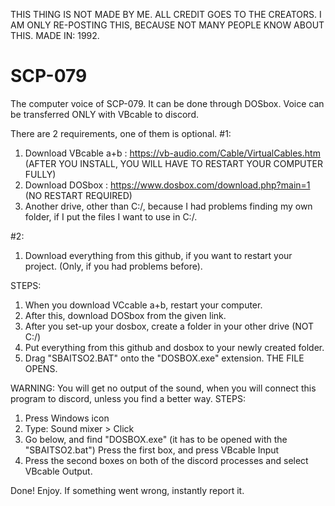 THIS THING IS NOT MADE BY ME. ALL CREDIT GOES TO THE CREATORS. I AM ONLY RE-POSTING THIS, BECAUSE NOT MANY PEOPLE KNOW ABOUT THIS. MADE IN: 1992.

# SCP-079
The computer voice of SCP-079. It can be done through DOSbox. Voice can be transferred ONLY with VBcable to discord.

There are 2 requirements, one of them is optional.
#1:
1. Download VBcable a+b : https://vb-audio.com/Cable/VirtualCables.htm (AFTER YOU INSTALL, YOU WILL HAVE TO RESTART YOUR COMPUTER FULLY)
2. Download DOSbox : https://www.dosbox.com/download.php?main=1 (NO RESTART REQUIRED)
3. Another drive, other than C:/, because I had problems finding my own folder, if I put the files I want to use in C:/.

#2:
1. Download everything from this github, if you want to restart your project. (Only, if you had problems before).

STEPS:
1. When you download VCcable a+b, restart your computer.
2. After this, download DOSbox from the given link.
3. After you set-up your dosbox, create a folder in your other drive (NOT C:/)
4. Put everything from this github and dosbox to your newly created folder.
5. Drag "SBAITSO2.BAT" onto the "DOSBOX.exe" extension. THE FILE OPENS.

WARNING: You will get no output of the sound, when you will connect this program to discord, unless you find a better way.
STEPS:
1. Press Windows icon
2. Type: Sound mixer > Click
3. Go below, and find "DOSBOX.exe" (it has to be opened with the "SBAITSO2.bat") Press the first box, and press VBcable Input
4. Press the second boxes on both of the discord processes and select VBcable Output.

Done!
Enjoy.
If something went wrong, instantly report it.
